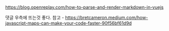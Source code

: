 https://blog.openreplay.com/how-to-parse-and-render-markdown-in-vuejs


댓글 우측에 뜨는것 좋다.
참고 - https://bretcameron.medium.com/how-javascript-maps-can-make-your-code-faster-90f56bf61d9d